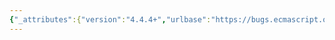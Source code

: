 ```yaml
---
{"_attributes":{"version":"4.4.4+","urlbase":"https://bugs.ecmascript.org/","maintainer":"dherman@mozilla.com"},"bug":{"bug_id":4549,"creation_ts":"2015-12-09 08:54:00 -0800","short_desc":"Special [[GetOwnPropertyName]] method for functions?","delta_ts":"2015-12-15 12:13:26 -0800","product":"ECMA-262 Edition 6","component":"technical issues","version":"unspecified","rep_platform":"All","op_sys":"All","bug_status":"RESOLVED","resolution":"FIXED","priority":"Normal","bug_severity":"trivial","everconfirmed":true,"reporter":"a.d.bergi","assigned_to":{"uid":"allen","name":"Allen Wirfs-Brock"},"cc":["andrebargull","brterlso"],"long_desc":[{"commentid":14904,"comment_count":0,"who":"a.d.bergi","bug_when":"2015-12-09 08:54:34 -0800","thetext":"[§9.2 ECMAScript Function Objects](http://www.ecma-international.org/ecma-262/6.0/#sec-ecmascript-function-objects) contains the sentence (in the last paragraph):\n\n| ECMAScript function objects whose code is not strict mode code have the\n| [[GetOwnProperty]] internal method defined here.\n\nand also [§9.4.1 Bound Function Exotic Objects](http://www.ecma-international.org/ecma-262/6.0/#sec-bound-function-exotic-objects) says\n\n| Unlike ECMAScript function objects, bound function objects do not use\n| an alternative definition of the [[GetOwnProperty]] internal methods.\n\nWait what? I could not find any [[GetOwnProperty]] method for functions in the spec, so at least the \"defined here part\" is wrong :-) I see that we have customisations of the ordinary object one for proxies, arguments objects, namespaces, integer-indexed objects and strings, but I can't even imagine why we would have a custom one for functions.\n\n(not sure whether this is an editorial or technical issue)"},{"commentid":14905,"comment_count":1,"who":{"uid":"andrebargull","name":"André Bargull"},"bug_when":"2015-12-09 10:18:57 -0800","thetext":"This is a leftover from ES5. 9.2 is already updated (bug 4458, https://github.com/tc39/ecma262/commit/f469b0cb6162cf06524a09ef7e768a5ecd2e5db4), but apparently I've missed the note in 9.4.1."},{"commentid":14907,"comment_count":2,"who":{"uid":"brterlso","name":"Brian Terlson"},"bug_when":"2015-12-15 12:13:26 -0800","thetext":"Fixed in ES2016 Draft (5fd2e72)."}]}}
---
```

